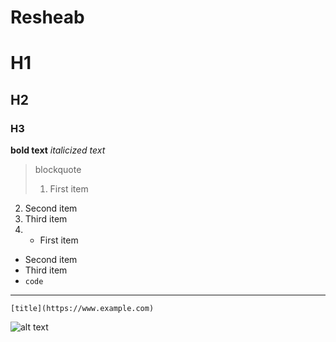 # Resheab
# H1
## H2
### H3
**bold text**
*italicized text*
> blockquote
> 1. First item
2. Second item
3. Third item
4. - First item
- Second item
- Third item
- `code`
- ---
	[title](https://www.example.com)
  ![alt text](image.jpg)
